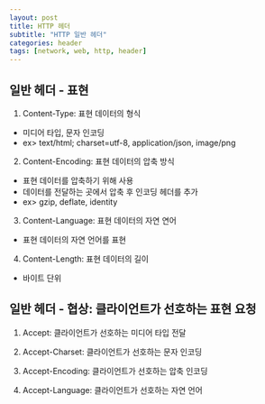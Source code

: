 ```yaml
---
layout: post
title: HTTP 헤더
subtitle: "HTTP 일반 헤더"
categories: header
tags: [network, web, http, header]
---
```


## 일반 헤더 - 표현

1. Content-Type: 표현 데이터의 형식
 - 미디어 타입, 문자 인코딩
 - ex> text/html; charset=utf-8, application/json, image/png
 
2. Content-Encoding: 표현 데이터의 압축 방식
 - 표현 데이터를 압축하기 위해 사용
 - 데이터를 전달하는 곳에서 압축 후 인코딩 헤더를 추가
 - ex> gzip, deflate, identity

3. Content-Language: 표현 데이터의 자연 연어
 - 표현 데이터의 자연 언어를 표현

4. Content-Length: 표현 데이터의 길이
 - 바이트 단위

## 일반 헤더 - 협상: 클라이언트가 선호하는 표현 요청

1. Accept: 클라이언트가 선호하는 미디어 타입 전달

2. Accept-Charset: 클라이언트가 선호하는 문자 인코딩

3. Accept-Encoding: 클라이언트가 선호하는 압축 인코딩 

4. Accept-Language: 클라이언트가 선호하는 자연 언어